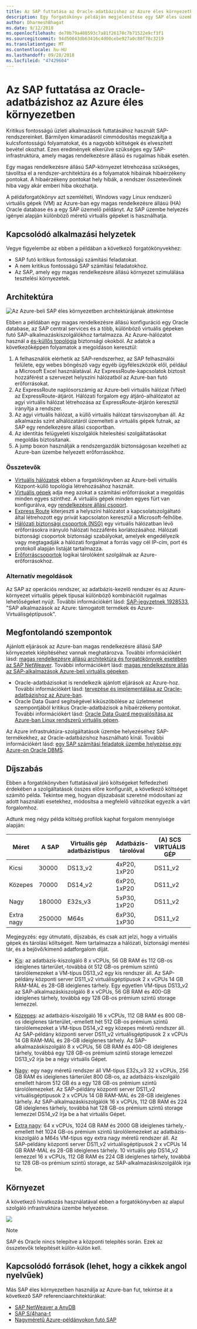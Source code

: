 ```yaml
---
title: Az SAP futtatása az Oracle-adatbázishoz az Azure éles környezetben
description: Egy forgatókönyv példáján megjelenítése egy SAP éles üzembe helyezés az Azure-ban Oracle-adatbázishoz.
author: DharmeshBhagat
ms.date: 9/12/2018
ms.openlocfilehash: de70b79a408593c7a81f26170c7b71522e9cf3f1
ms.sourcegitcommit: 94d50043db63416c4d00cebe927a0c88f78c3219
ms.translationtype: MT
ms.contentlocale: hu-HU
ms.lasthandoff: 09/28/2018
ms.locfileid: "47429604"
---
```

# <a name="running-sap-in-production-using-an-oracle-database-on-azure"></a>Az SAP futtatása az Oracle-adatbázishoz az Azure éles környezetben

Kritikus fontosságú üzleti alkalmazások futtatásához használt SAP-rendszereinket. Bármilyen kimaradásról címmódosítás megszakítja a kulcsfontosságú folyamatokat, és a nagyobb költségek és elveszített bevétel okozhat. Ezen eredmények elkerülve szükséges egy SAP-infrastruktúra, amely magas rendelkezésre állású és rugalmas hibák esetén.

Egy magas rendelkezésre állású SAP-környezet létrehozása szükséges, távolítsa el a rendszer-architektúra és a folyamatok hibáinak hibaérzékeny pontokat. A hibaérzékeny pontokat hely hibák, a rendszer összetevőinek hiba vagy akár emberi hiba okozhatja.

A példaforgatókönyv azt szemlélteti, Windows vagy Linux rendszerű virtuális gépek (VM) az Azure-ban egy magas rendelkezésre állású (HA) Oracle database és a egy SAP üzemelő példányt.  Az SAP üzembe helyezés igényei alapján különböző méretű virtuális gépeket is használhatja.

## <a name="related-use-cases"></a>Kapcsolódó alkalmazási helyzetek

Vegye figyelembe az ebben a példában a következő forgatókönyvekhez:

* SAP futó kritikus fontosságú számítási feladatokat.
* A nem kritikus fontosságú SAP számítási feladatokhoz.
* Az SAP, amely egy magas rendelkezésre állású környezet szimulálása tesztelési környezetek.

## <a name="architecture"></a>Architektúra

![Az Azure-beli SAP éles környezetben architektúrájának áttekintése][architecture]

Ebben a példában egy magas rendelkezésre állású konfiguráció egy Oracle database, az SAP central services és a több, különböző virtuális gépeken futó SAP-alkalmazáskiszolgálókhoz tartalmazza. Az Azure-hálózatot használ a [és-küllős topológia](/azure/architecture/reference-architectures/hybrid-networking/hub-spoke) biztonsági okokból. Az adatok a következőképpen folyamatok a megoldáson keresztül:

1. A felhasználók elérhetik az SAP-rendszerhez, az SAP felhasználói felülete, egy webes böngésző vagy egyéb ügyféleszközök elől, például a Microsoft Excel használatával. Az ExpressRoute-kapcsolatok biztosít hozzáférést a szervezet helyszíni hálózatból az Azure-ban futó erőforrásokat.
2. Az ExpressRoute naplósorszámig az Azure-beli virtuális hálózat (VNet) az ExpressRoute-átjárót. Hálózati forgalom egy átjáró-alhálózatot az agyi virtuális hálózat létrehozása az ExpressRoute-átjárón keresztül irányítja a rendszer.
3. Az agyi virtuális hálózat, a küllő virtuális hálózat társviszonyban áll. Az alkalmazás szint alhálózatáról üzemelteti a virtuális gépek futnak, az SAP egy rendelkezésre állási csoportban.
4. Az identitás felügyeleti kiszolgálók hitelesítési szolgáltatásokat megoldás biztosítanak.
5. A jump boxon használják a rendszergazdák biztonságosan kezelheti az Azure-ban üzembe helyezett erőforrásokhoz.

### <a name="components"></a>Összetevők

* [Virtuális hálózatok](/azure/virtual-network/virtual-networks-overview) ebben a forgatókönyvben az Azure-beli virtuális Központ-küllő topológia létrehozásához használt.
* [Virtuális gépek](/azure/virtual-machines/windows/overview) adja meg azokat a számítási erőforrásokat a megoldás minden egyes szinthez. A virtuális gépek minden egyes fürt van konfigurálva, egy [rendelkezésre állási csoport](/azure/virtual-machines/windows/regions-and-availability#availability-sets).
* [Express Route](/azure/expressroute/expressroute-introduction) kiterjeszti a helyszíni hálózatot a kapcsolatszolgáltató által létrehozott egy privát kapcsolaton keresztül a Microsoft-felhőbe.
* [Hálózati biztonsági csoportok (NSG)](/azure/virtual-network/security-overview) egy virtuális hálózatban lévő erőforrásokra irányuló hálózati hozzáférés korlátozásához. Hálózati biztonsági csoportok biztonsági szabályokat, amelyek engedélyezik vagy megtagadják a hálózati forgalmat a forrás vagy cél IP-cím, port és protokoll alapján listáját tartalmazza. 
* [Erőforráscsoportok](/azure/azure-resource-manager/resource-group-overview#resource-groups) logikai tárolóként szolgálnak az Azure-erőforrásokhoz.

### <a name="alternatives"></a>Alternatív megoldások

Az SAP az operációs rendszer, az adatbázis-kezelő rendszer és az Azure-környezet virtuális gépek típusai különböző kombinációit rugalmas lehetőségeket nyújt. További információkért lásd: [SAP-jegyzetnek 1928533](https://launchpad.support.sap.com/#/notes/1928533), "SAP alkalmazások az Azure: támogatott termékek és Azure-Virtuálisgéptípusok".

## <a name="considerations"></a>Megfontolandó szempontok

Ajánlott eljárások az Azure-ban magas rendelkezésre állású SAP környezetek kiépítéséhez vannak meghatározva. További információkért lásd: [magas rendelkezésre állású architektúra és forgatókönyvek esetében az SAP NetWeaver](/azure/virtual-machines/workloads/sap/sap-high-availability-architecture-scenarios).
További információkért lásd: [magas rendelkezésre állás az SAP-alkalmazások Azure-beli virtuális gépeken](/azure/virtual-machines/workloads/sap/high-availability-guide).
* Oracle-adatbázisokat is rendelkezik ajánlott eljárások az Azure-hoz. További információkért lásd: [tervezése és implementálása az Oracle-adatbázishoz az Azure-ban](/azure/virtual-machines/workloads/oracle/oracle-design). 
* Oracle Data Guard segítségével kiküszöbölése az üzletmenet szempontjából kritikus Oracle-adatbázisok a hibaérzékeny pontokat. További információkért lásd: [Oracle Data Guard megvalósítása az Azure-ban Linux rendszerű virtuális gépen](/azure/virtual-machines/workloads/oracle/configure-oracle-dataguard).

Az Azure infrastruktúra-szolgáltatások üzembe helyezéséhez SAP-termékekhez, az Oracle-adatbázishoz használható kínál. További információkért lásd: [egy SAP számítási feladatok üzembe helyezése egy Azure-on Oracle DBMS](/azure/virtual-machines/workloads/sap/dbms_guide_oracle).

## <a name="pricing"></a>Díjszabás

Ebben a forgatókönyvben futtatásával járó költségeket felfedezheti érdekében a szolgáltatások összes előre konfigurált, a következő költséget számító példa. Tekintse meg, hogyan díjszabását szeretné módosítani az adott használati esetekhez, módosítsa a megfelelő változókat egyezik a várt forgalomhoz.

Adtunk meg négy példa költség profilok kaphat forgalom mennyisége alapján:

|Méret|A SAP|Virtuális gép adatbázistípus|Adatbázis-tárolóval|(A) SCS VIRTUÁLIS GÉP|(A) SCS-tároló|Alkalmazás VM-típus|Adattárolás|Azure díjkalkulátor|
|----|----|-------|-------|-----|---|---|--------|---------------|
|Kicsi|30000|DS13_v2|4xP20, 1xP20|DS11_v2|1 x P10|DS13_v2|1 x P10|[Kis](https://azure.com/e/45880ba0bfdf47d497851a7cf2650c7c)|
|Közepes|70000|DS14_v2|6xP20, 1xP20|DS11_v2|1 x P10|4 x DS13_v2|1 x P10|[Közepes](https://azure.com/e/9a523f79591347ca9a48c3aaa1406f8a)|
Nagy|180000|E32s_v3|5xP30, 1xP20|DS11_v2|1 x P10|6 x DS14_v2|1 x P10|[Nagy méretű](https://azure.com/e/f70fccf571e948c4b37d4fecc07cbf42)|
Extra nagy|250000|M64s|6xP30, 1xP30|DS11_v2|1 x P10|10 x DS14_v2|1 x P10|[Extra nagy](https://azure.com/e/58c636922cf94faf9650f583ff35e97b)|

Megjegyzés: egy útmutató, díjszabás, és csak azt jelzi, hogy a virtuális gépek és tárolási költségeit. Nem tartalmazza a hálózati, biztonsági mentési tár, és a bejövő/kimenő adatforgalom díját.

* [Kis](https://azure.com/e/45880ba0bfdf47d497851a7cf2650c7c): az adatbázis-kiszolgáló 8 x vCPUs, 56 GB RAM és 112 GB-os ideiglenes tárterület,-továbbá öt 512 GB-os prémium szintű tárolólemezeket a VM-típus DS13_v2 egy kis rendszer áll. Az SAP-példány központi server DS11_v2 virtuálisgéptípusok 2 x vCPUs 14 GB RAM-MAL és 28-GB ideiglenes tárhely. Egy egyetlen VM-típus DS13_v2 az SAP-alkalmazáskiszolgáló 8 x vCPUs, 56 GB RAM és 400-GB ideiglenes tárhely, továbbá egy 128 GB-os prémium szintű storage lemezzel.

* [Közepes](https://azure.com/e/9a523f79591347ca9a48c3aaa1406f8a): az adatbázis-kiszolgáló 16 x vCPUs, 112 GB RAM és 800 GB-os ideiglenes tárterület,-emellett hét 512 GB-os prémium szintű tárolólemezeket a VM-típus DS14_v2 egy közepes méretű rendszer áll. Az SAP-példány központi server DS11_v2 virtuálisgéptípusok 2 x vCPUs 14 GB RAM-MAL és 28-GB ideiglenes tárhely. Az SAP-alkalmazáskiszolgáló 8 x vCPUs, 56 GB RAM és 400-GB ideiglenes tárhely, továbbá egy 128 GB-os prémium szintű storage lemezzel DS13_v2 írja be a négy virtuális Gépet.

* [Nagy](https://azure.com/e/f70fccf571e948c4b37d4fecc07cbf42): egy nagy méretű rendszer áll VM-típus E32s_v3 32 x vCPUs, 256 GB RAM és ideiglenes tárterület 800 GB-os, az adatbázis-kiszolgáló emellett három 512 GB és a egy 128 GB-os prémium szintű tárolólemezeket. Az SAP-példány központi server DS11_v2 virtuálisgéptípusok 2 x vCPUs 14 GB RAM-MAL és 28-GB ideiglenes tárhely. Az SAP-alkalmazáskiszolgálók 16 x vCPUs, 112 GB RAM és 224 GB ideiglenes tárhely, továbbá hat 128 GB-os prémium szintű storage lemezzel DS14_v2 írja be a hat virtuális Gépet.

* [Extra nagy](https://azure.com/e/58c636922cf94faf9650f583ff35e97b): 64 x vCPUs, 1024 GB RAM és 2000 GB ideiglenes tárhely,-emellett hét 1024 GB-os prémium szintű tárolólemezeket az adatbázis-kiszolgáló a M64s VM-típus egy extra nagy méretű rendszer áll. Az SAP-példány központi server DS11_v2 virtuálisgéptípusok 2 x vCPUs 14 GB RAM-MAL és 28-GB ideiglenes tárhely. 10 virtuális gép DS14_v2 lemezzel 16 x vCPUs, 112 GB RAM és 224 GB ideiglenes tárhely, továbbá tíz 128 GB-os prémium szintű storage, az SAP-alkalmazáskiszolgálók írja be.

## <a name="deployment"></a>Környezet

A következő hivatkozás használatával ebben a forgatókönyvben az alapul szolgáló infrastruktúra üzembe helyezése.

<a
href="https://portal.azure.com/#create/Microsoft.Template/uri/https%3A%2F%2Fraw.githubusercontent.com%2Fmspnp%2Fsolution-architectures%2Fmaster%2Fapps%2Fsap-3tier-distributed-ora%2Fazuredeploy.json" target="_blank">
    <img src="https://azuredeploy.net/deploybutton.png"/>
</a>

> [!NOTE]
> SAP és Oracle nincs telepítve a központi telepítés során. Ezek az összetevők telepítését külön-külön kell.

## <a name="related-resources"></a>Kapcsolódó források (lehet, hogy a cikkek angol nyelvűek)

Más SAP éles környezetben használja az Azure-ban fut, tekintse át a következő SAP referenciaarchitektúrákat:
* [SAP NetWeaver a AnyDB](/azure/architecture/reference-architectures/sap/sap-netweaver) 
* [SAP S/4hana-t](/azure/architecture/reference-architectures/sap/sap-s4hana)
* [Nagyméretű Azure-példányokon futó SAP](/azure/architecture/reference-architectures/sap/hana-large-instances)

<!-- links -->
[architecture]: media/architecture-diagram-sap-production.png
